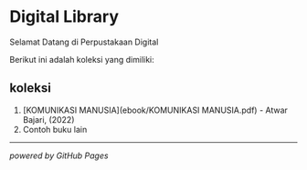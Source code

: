 # Digital Library 

Selamat Datang di Perpustakaan Digital

Berikut ini adalah koleksi yang dimiliki:
## koleksi

1. [KOMUNIKASI MANUSIA](ebook/KOMUNIKASI MANUSIA.pdf) - Atwar Bajari, (2022)
2. Contoh buku lain

---

*powered by GitHub Pages*
